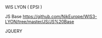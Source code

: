 WIS LYON  ( EPSI )


JS Base https://github.com/NikEurope/WIS3-LYON/tree/master/JS/JS%20Base


JQUERY




